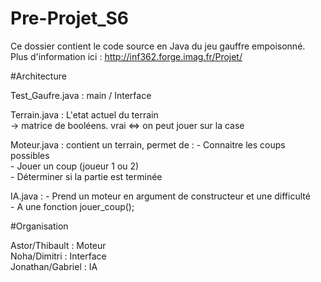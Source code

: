 # Pre-Projet_S6

Ce dossier contient le code source en Java du jeu gauffre empoisonné.  
Plus d'information ici : http://inf362.forge.imag.fr/Projet/  


#Architecture

Test_Gaufre.java : main / Interface  

Terrain.java : L'etat actuel du terrain  
                -> matrice de booléens. vrai <=> on peut jouer sur la case  

Moteur.java : contient un terrain, permet de :  - Connaitre les coups possibles  
												                        - Jouer un coup (joueur 1 ou 2)  
                                                - Déterminer si la partie est terminée  

IA.java : - Prend un moteur en argument de constructeur et une difficulté  
          - A une fonction jouer_coup();  
          
#Organisation   

Astor/Thibault : Moteur  
Noha/Dimitri : Interface  
Jonathan/Gabriel : IA  
